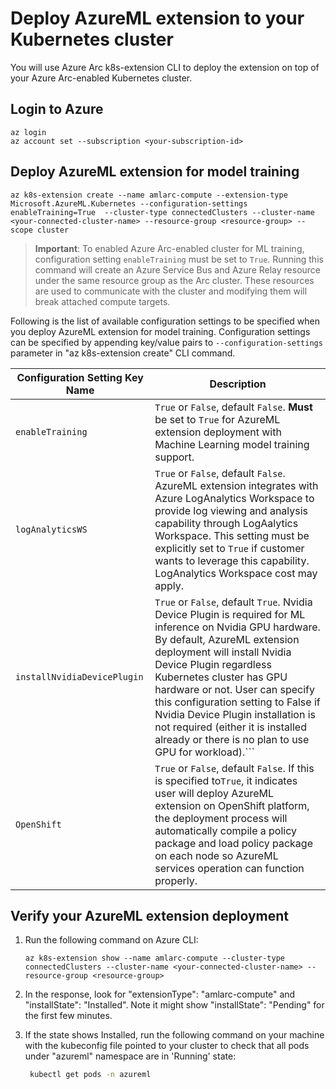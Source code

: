 # Deploy AzureML extension to your Kubernetes cluster

You will use Azure Arc k8s-extension CLI to deploy the extension on top of your Azure Arc-enabled Kubernetes cluster. 

## Login to Azure

   ```azurecli
   az login
   az account set --subscription <your-subscription-id>
   ```

## Deploy AzureML extension for model training

   ```azurecli
   az k8s-extension create --name amlarc-compute --extension-type Microsoft.AzureML.Kubernetes --configuration-settings enableTraining=True  --cluster-type connectedClusters --cluster-name <your-connected-cluster-name> --resource-group <resource-group> --scope cluster
   ```

   > **Important**: 
   > To enabled Azure Arc-enabled cluster for ML training, configuration setting ```enableTraining``` must be set to ```True```. Running this command will create an Azure Service Bus and Azure Relay resource under the same resource group as the Arc cluster. These resources are used to communicate with the cluster and modifying them will break attached compute targets.

   Following is the list of available configuration settings to be specified when you deploy AzureML extension for model training. Configuration settings can be specified by appending key/value pairs to ```--configuration-settings``` parameter in "az k8s-extension create" CLI command.

   |Configuration Setting Key Name  |Description  |
   |--|--|
   |```enableTraining``` |```True``` or ```False```, default ```False```. **Must** be set to ```True``` for AzureML extension deployment with Machine Learning model training support.  |
   |```logAnalyticsWS```  |```True``` or ```False```, default ```False```. AzureML extension integrates with Azure LogAnalytics Workspace to provide log viewing and analysis capability through LogAalytics Workspace. This setting must be explicitly set to ```True``` if customer wants to leverage this capability. LogAnalytics Workspace cost may apply.  |
   |```installNvidiaDevicePlugin```  | ```True``` or ```False```, default ```True```. Nvidia Device Plugin is required for ML inference on Nvidia GPU hardware. By default, AzureML extension deployment will install Nvidia Device Plugin regardless Kubernetes cluster has GPU hardware or not. User can specify this configuration setting to False if Nvidia Device Plugin installation is not required (either it is installed already or there is no plan to use GPU for workload).``` |
   |```OpenShift``` | ```True``` or ```False```, default ```False```. If this is specified to```True```, it indicates user will deploy AzureML extension on OpenShift platform, the deployment process will automatically compile a policy package and load policy package on each node so AzureML services operation can function properly.  |

## Verify your AzureML extension deployment

1. Run the following command on Azure CLI:

   ```azurecli
   az k8s-extension show --name amlarc-compute --cluster-type connectedClusters --cluster-name <your-connected-cluster-name> --resource-group <resource-group>
   ```

1. In the response, look for "extensionType": "amlarc-compute" and "installState": "Installed". Note it might show "installState": "Pending" for the first few minutes.

1. If the state shows Installed, run the following command on your machine with the kubeconfig file pointed to your cluster to check that all pods under "azureml" namespace are in 'Running' state:

   ```bash
    kubectl get pods -n azureml
   ```
